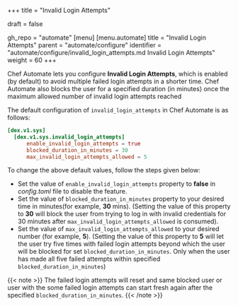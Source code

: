 +++
title = "Invalid Login Attempts"

draft = false

gh_repo = "automate"
[menu]
  [menu.automate]
    title = "Invalid Login Attempts"
    parent = "automate/configure"
    identifier = "automate/configure/invalid_login_attempts.md Invalid Login Attempts"
    weight = 60
+++

Chef Automate lets you configure **Invalid Login Attempts**, which is enabled (by default) to avoid multiple failed login attempts in a shorter time. Chef Automate also blocks the user for a specified duration (in minutes) once the maximum allowed number of invalid login attempts reached

The default configuration of `invalid_login_attempts` in Chef Automate is as follows:

```toml
[dex.v1.sys]
  [dex.v1.sys.invalid_login_attempts]
      enable_invalid_login_attempts = true
      blocked_duration_in_minutes = 30
      max_invalid_login_attempts_allowed = 5
```

To change the above default values, follow the steps given below:

- Set the value of `enable_invalid_login_attempts` property to **false** in *config.toml* file to disable the feature.
- Set the value of `blocked_duration_in_minutes` property to your desired time in minutes(for example, **30** mins). (Setting the value of this property to **30** will block the user from trying to log in with invalid credentials for 30 minutes after `max_invalid_login_attempts_allowed` is consumed).
- Set the value of `max_invalid_login_attempts_allowed` to your desired number (for example, **5**). (Setting the value of this property to **5** will let the user try five times with failed login attempts beyond which the user will be blocked for set `blocked_duration_in_minutes`. Only when the user has made all five failed attempts within specified `blocked_duration_in_minutes`)

{{< note >}} The failed login attempts will reset and same blocked user or user with the some failed login attempts can start fresh again after the specified `blocked_duration_in_minutes`. {{< /note >}}
